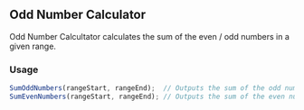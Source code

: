 ## Odd Number Calculator

Odd Number Calcultator calculates the sum of the even / odd numbers in a given range. 

### Usage
```js
SumOddNumbers(rangeStart, rangeEnd);  // Outputs the sum of the odd numbers in the given range
SumEvenNumbers(rangeStart, rangeEnd); // Outputs the sum of the even numbers in the given range
```
